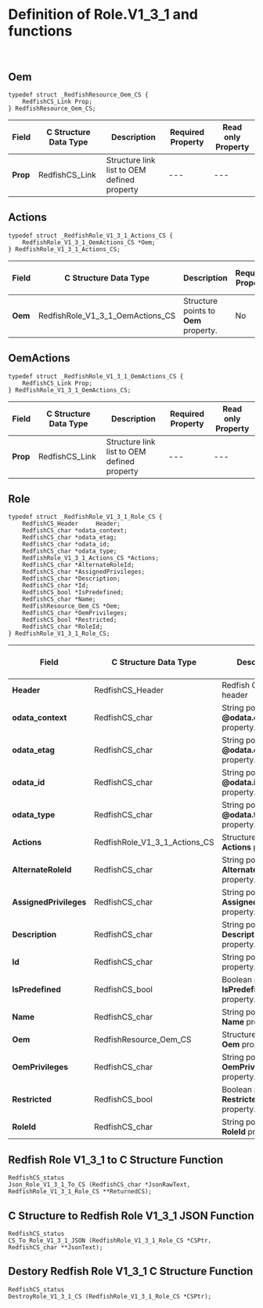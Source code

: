 # Definition of Role.V1_3_1 and functions<br><br>

## Oem
    typedef struct _RedfishResource_Oem_CS {
        RedfishCS_Link Prop;
    } RedfishResource_Oem_CS;

|Field |C Structure Data Type|Description |Required Property|Read only Property
| ---  | --- | --- | --- | ---
|**Prop**|RedfishCS_Link| Structure link list to OEM defined property| ---| ---


## Actions
    typedef struct _RedfishRole_V1_3_1_Actions_CS {
        RedfishRole_V1_3_1_OemActions_CS *Oem;
    } RedfishRole_V1_3_1_Actions_CS;

|Field |C Structure Data Type|Description |Required Property|Read only Property
| ---  | --- | --- | --- | ---
|**Oem**|RedfishRole_V1_3_1_OemActions_CS| Structure points to **Oem** property.| No| No


## OemActions
    typedef struct _RedfishRole_V1_3_1_OemActions_CS {
        RedfishCS_Link Prop;
    } RedfishRole_V1_3_1_OemActions_CS;

|Field |C Structure Data Type|Description |Required Property|Read only Property
| ---  | --- | --- | --- | ---
|**Prop**|RedfishCS_Link| Structure link list to OEM defined property| ---| ---


## Role
    typedef struct _RedfishRole_V1_3_1_Role_CS {
        RedfishCS_Header     Header;
        RedfishCS_char *odata_context;
        RedfishCS_char *odata_etag;
        RedfishCS_char *odata_id;
        RedfishCS_char *odata_type;
        RedfishRole_V1_3_1_Actions_CS *Actions;
        RedfishCS_char *AlternateRoleId;
        RedfishCS_char *AssignedPrivileges;
        RedfishCS_char *Description;
        RedfishCS_char *Id;
        RedfishCS_bool *IsPredefined;
        RedfishCS_char *Name;
        RedfishResource_Oem_CS *Oem;
        RedfishCS_char *OemPrivileges;
        RedfishCS_bool *Restricted;
        RedfishCS_char *RoleId;
    } RedfishRole_V1_3_1_Role_CS;

|Field |C Structure Data Type|Description |Required Property|Read only Property
| ---  | --- | --- | --- | ---
|**Header**|RedfishCS_Header|Redfish C structure header|---|---
|**odata_context**|RedfishCS_char| String pointer to **@odata.context** property.| No| No
|**odata_etag**|RedfishCS_char| String pointer to **@odata.etag** property.| No| No
|**odata_id**|RedfishCS_char| String pointer to **@odata.id** property.| Yes| No
|**odata_type**|RedfishCS_char| String pointer to **@odata.type** property.| Yes| No
|**Actions**|RedfishRole_V1_3_1_Actions_CS| Structure points to **Actions** property.| No| No
|**AlternateRoleId**|RedfishCS_char| String pointer to **AlternateRoleId** property.| No| Yes
|**AssignedPrivileges**|RedfishCS_char| String pointer to **AssignedPrivileges** property.| No| No
|**Description**|RedfishCS_char| String pointer to **Description** property.| No| Yes
|**Id**|RedfishCS_char| String pointer to **Id** property.| Yes| Yes
|**IsPredefined**|RedfishCS_bool| Boolean pointer to **IsPredefined** property.| No| Yes
|**Name**|RedfishCS_char| String pointer to **Name** property.| Yes| Yes
|**Oem**|RedfishResource_Oem_CS| Structure points to **Oem** property.| No| No
|**OemPrivileges**|RedfishCS_char| String pointer to **OemPrivileges** property.| No| No
|**Restricted**|RedfishCS_bool| Boolean pointer to **Restricted** property.| No| Yes
|**RoleId**|RedfishCS_char| String pointer to **RoleId** property.| No| Yes
## Redfish Role V1_3_1 to C Structure Function
    RedfishCS_status
    Json_Role_V1_3_1_To_CS (RedfishCS_char *JsonRawText, RedfishRole_V1_3_1_Role_CS **ReturnedCS);

## C Structure to Redfish Role V1_3_1 JSON Function
    RedfishCS_status
    CS_To_Role_V1_3_1_JSON (RedfishRole_V1_3_1_Role_CS *CSPtr, RedfishCS_char **JsonText);

## Destory Redfish Role V1_3_1 C Structure Function
    RedfishCS_status
    DestroyRole_V1_3_1_CS (RedfishRole_V1_3_1_Role_CS *CSPtr);

